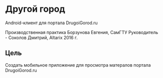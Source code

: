 # Другой город

Android-клиент для портала DrugoiGorod.ru

Производственная практика Борзунова Евгения, СамГТУ
Руководитель - Соколов Дмитрий, Altarix
2016 г.

## Цель

Создать мобильное приложение для просмотра матералов портала DrugoiGorod.ru